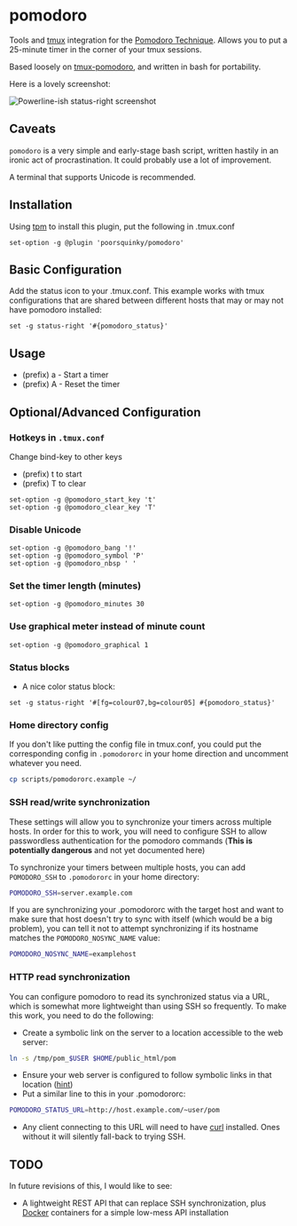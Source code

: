# pomodoro

Tools and [tmux](https://tmux.github.io/) integration for the [Pomodoro Technique](http://pomodorotechnique.com/).  Allows you to put a 25-minute timer in the corner of your tmux sessions.

Based loosely on [tmux-pomodoro](https://github.com/justincampbell/tmux-pomodoro), and written in bash for portability.

Here is a lovely screenshot:

![Powerline-ish status-right screenshot](https://cloud.githubusercontent.com/assets/14341469/12039500/df27efd6-ae15-11e5-858c-108d5f4b7c37.png)

## Caveats

`pomodoro` is a very simple and early-stage bash script, written hastily in an ironic act of procrastination.  It could probably use a lot of improvement.

A terminal that supports Unicode is recommended.

## Installation

Using [tpm](https://github.com/tmux-plugins/tpm) to install this plugin, put the following in .tmux.conf

```tmux
set-option -g @plugin 'poorsquinky/pomodoro'
```

## Basic Configuration

Add the status icon to your .tmux.conf.  This example works with tmux configurations that are shared between different hosts that may or may not have pomodoro installed:

```tmux
set -g status-right '#{pomodoro_status}'
```

## Usage

* (prefix) a - Start a timer
* (prefix) A - Reset the timer


## Optional/Advanced Configuration

### Hotkeys in `.tmux.conf`

Change bind-key to other keys

* (prefix) t to start
* (prefix) T to clear
```tmux
set-option -g @pomodoro_start_key 't'
set-option -g @pomodoro_clear_key 'T'
```

### Disable Unicode
```tmux
set-option -g @pomodoro_bang '!'
set-option -g @pomodoro_symbol 'P'
set-option -g @pomodoro_nbsp ' '
```

### Set the timer length (minutes)
```tmux
set-option -g @pomodoro_minutes 30
```

### Use graphical meter instead of minute count
```tmux
set-option -g @pomodoro_graphical 1
```

### Status blocks

* A nice color status block:
```tmux
set -g status-right '#[fg=colour07,bg=colour05] #{pomodoro_status}'
```

### Home directory config

If you don't like putting the config file in tmux.conf, you could put the corresponding config in `.pomodororc` in your home direction and uncomment whatever you need.

```sh
cp scripts/pomodororc.example ~/
```

### SSH read/write synchronization

These settings will allow you to synchronize your timers across multiple hosts.  In order for this to work, you will need to configure SSH to allow passwordless authentication for the pomodoro commands (**This is potentially
dangerous** and not yet documented here)

To synchronize your timers between multiple hosts, you can add `POMODORO_SSH` to `.pomodororc` in your home directory:
```bash
POMODORO_SSH=server.example.com
```

If you are synchronizing your .pomodororc with the target host and want to make sure that host doesn't try to sync with itself (which would be a big problem), you can tell it not to attempt synchronizing if its hostname matches
the `POMODORO_NOSYNC_NAME` value:
```bash
POMODORO_NOSYNC_NAME=examplehost
```

### HTTP read synchronization

You can configure pomodoro to read its synchronized status via a URL, which is somewhat more lightweight than using SSH so frequently.  To make this work, you need to do the following:

* Create a symbolic link on the server to a location accessible to the web server:
```bash
ln -s /tmp/pom_$USER $HOME/public_html/pom
```
* Ensure your web server is configured to follow symbolic links in that location ([hint](https://httpd.apache.org/docs/2.4/mod/core.html#options))
* Put a similar line to this in your .pomodororc:
```bash
POMODORO_STATUS_URL=http://host.example.com/~user/pom
```
* Any client connecting to this URL will need to have [curl](http://curl.haxx.se/) installed.  Ones without it will silently fall-back to trying SSH.


## TODO

In future revisions of this, I would like to see:

* A lightweight REST API that can replace SSH synchronization, plus [Docker](https://github.com/docker/docker) containers for a simple low-mess API installation

